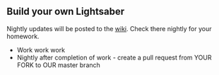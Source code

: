 ## Build your own Lightsaber ##

Nightly updates will be posted to the [wiki](../../../phase-2-guide/wiki/lightsaber).  Check there nightly for your homework.

-  Work work work
-  Nightly after completion of work - create a pull request from YOUR FORK to OUR master branch
